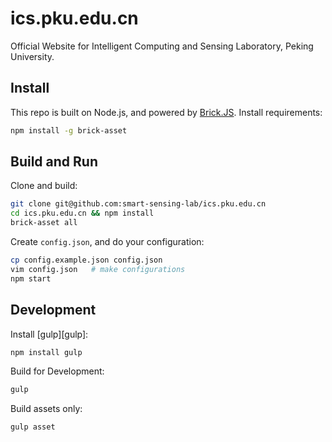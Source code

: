 # ics.pku.edu.cn

Official Website for Intelligent Computing and Sensing Laboratory, Peking University.

## Install

This repo is built on Node.js, and powered by [Brick.JS][brick.js].
Install requirements:

```bash
npm install -g brick-asset
```

## Build and Run

Clone and build:

```bash
git clone git@github.com:smart-sensing-lab/ics.pku.edu.cn
cd ics.pku.edu.cn && npm install
brick-asset all
```

Create `config.json`, and do your configuration:

```bash
cp config.example.json config.json
vim config.json   # make configurations
npm start
```

## Development

Install [gulp][gulp]:

```bash
npm install gulp
```

Build for Development:

```bash
gulp
```

Build assets only:

```bash
gulp asset
```

[grulp]: http://gulpjs.com/
[brick.js]: https://github.com/brick-js/brick.js
